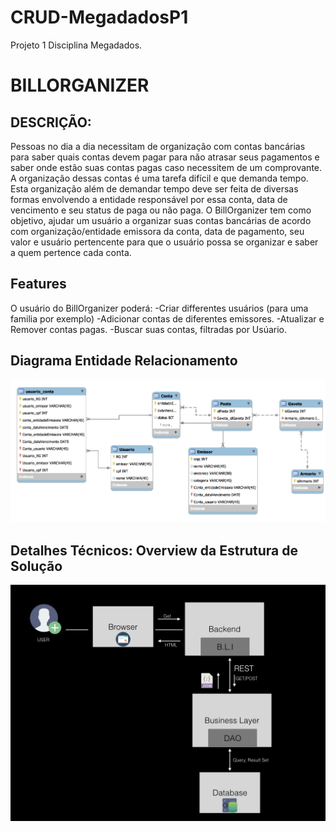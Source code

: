 # CRUD-MegadadosP1

Projeto 1 Disciplina Megadados.

# BILLORGANIZER

## DESCRIÇÃO:
Pessoas no dia a dia necessitam de organização com contas bancárias para saber quais contas devem pagar para não atrasar seus pagamentos e saber onde estão suas contas pagas caso necessitem de um comprovante. A organização dessas contas é uma tarefa difícil e que demanda tempo. Esta organização além de demandar tempo deve ser feita de diversas formas envolvendo a entidade responsável por essa conta, data de vencimento e seu status de paga ou não paga. O BillOrganizer tem como objetivo, ajudar um usuário a organizar suas contas bancárias de acordo com organização/entidade emissora da conta, data de pagamento, seu valor e usuário pertencente  para que o usuário possa se organizar e saber a quem pertence cada conta.

## Features
O usuário do BillOrganizer poderá:
-Criar differentes usuários (para uma familia por exemplo)
-Adicionar contas de diferentes emissores.
-Atualizar e Remover contas pagas.
-Buscar suas contas, filtradas por Usúario.


## Diagrama Entidade Relacionamento
![Screenshot](BillOrganizer.png)

## Detalhes Técnicos: Overview da Estrutura de Solução
![Screenshot](Descrito.jpeg)
